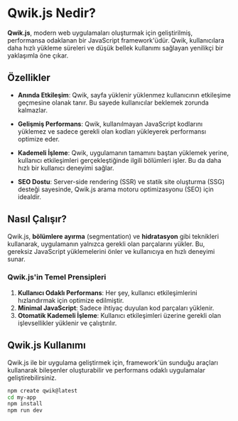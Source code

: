 # Qwik.js Nedir?

**Qwik.js**, modern web uygulamaları oluşturmak için geliştirilmiş, performansa odaklanan bir JavaScript framework'üdür. Qwik, kullanıcılara daha hızlı yükleme süreleri ve düşük bellek kullanımı sağlayan yenilikçi bir yaklaşımla öne çıkar.

## Özellikler

- **Anında Etkileşim**: Qwik, sayfa yüklenir yüklenmez kullanıcının etkileşime geçmesine olanak tanır. Bu sayede kullanıcılar beklemek zorunda kalmazlar.

- **Gelişmiş Performans**: Qwik, kullanılmayan JavaScript kodlarını yüklemez ve sadece gerekli olan kodları yükleyerek performansı optimize eder.

- **Kademeli İşleme**: Qwik, uygulamanın tamamını baştan yüklemek yerine, kullanıcı etkileşimleri gerçekleştiğinde ilgili bölümleri işler. Bu da daha hızlı bir kullanıcı deneyimi sağlar.

- **SEO Dostu**: Server-side rendering (SSR) ve statik site oluşturma (SSG) desteği sayesinde, Qwik.js arama motoru optimizasyonu (SEO) için idealdir.

## Nasıl Çalışır?

Qwik.js, **bölümlere ayırma** (segmentation) ve **hidratasyon** gibi teknikleri kullanarak, uygulamanın yalnızca gerekli olan parçalarını yükler. Bu, gereksiz JavaScript yüklemelerini önler ve kullanıcıya en hızlı deneyimi sunar.

### Qwik.js'in Temel Prensipleri

1. **Kullanıcı Odaklı Performans**: Her şey, kullanıcı etkileşimlerini hızlandırmak için optimize edilmiştir.
2. **Minimal JavaScript**: Sadece ihtiyaç duyulan kod parçaları yüklenir.
3. **Otomatik Kademeli İşleme**: Kullanıcı etkileşimleri üzerine gerekli olan işlevsellikler yüklenir ve çalıştırılır.

## Qwik.js Kullanımı

Qwik.js ile bir uygulama geliştirmek için, framework'ün sunduğu araçları kullanarak bileşenler oluşturabilir ve performans odaklı uygulamalar geliştirebilirsiniz.

```bash
npm create qwik@latest
cd my-app
npm install
npm run dev
